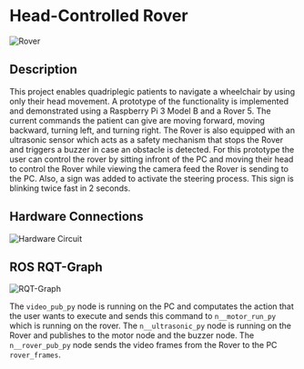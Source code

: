 # Head-Controlled Rover
<img src="Rover.png" alt="Rover" title="Rover">

## Description
This project enables quadriplegic patients to navigate a wheelchair by using only their head movement.
A prototype of the functionality is implemented and demonstrated using a Raspberry Pi 3 Model B and a Rover 5.
The current commands the patient can give are moving forward, moving backward, turning left, and turning right.
The Rover is also equipped with an ultrasonic sensor which acts as a safety mechanism that stops the Rover and triggers a buzzer in case an obstacle is detected.
For this prototype the user can control the rover by sitting infront of the PC and moving their head to control the Rover while viewing the camera feed the Rover is sending to the PC. Also, a sign was added to activate the steering process. This sign is blinking twice fast in 2 seconds.


## Hardware Connections
<img src="Hardware Circuitry .png" alt="Hardware Circuit" title="Hardware Circuit">


## ROS RQT-Graph
<img src="RQT.jpeg" alt="RQT-Graph" title="RQT-Graph">

The `video_pub_py` node is running on the PC and computates the action that the user wants to execute and sends this command to `n__motor_run_py` which is running on the rover.
The `n__ultrasonic_py` node is running on the Rover and publishes to the motor node and the buzzer node.
The `n__rover_pub_py` node sends the video frames from the Rover to the PC `rover_frames`.
